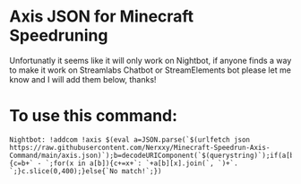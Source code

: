 # Axis JSON for Minecraft Speedruning

Unfortunatly it seems like it will only work on Nightbot, if anyone finds a way to make it work on Streamlabs Chatbot or StreamElements bot please let me know and I will add them below, thanks!

# To use this command:
```
Nightbot: !addcom !axis $(eval a=JSON.parse(`$(urlfetch json https://raw.githubusercontent.com/Nerxxy/Minecraft-Speedrun-Axis-Command/main/axis.json)`);b=decodeURIComponent(`$(querystring)`);if(a[b]){c=b+` - `;for(x in a[b]){c+=x+`: `+a[b][x].join(`, `)+`. `;}c.slice(0,400);}else{`No match!`;})
```

